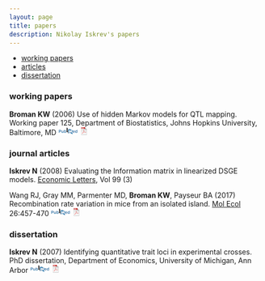 ```yaml
---
layout: page
title: papers
description: Nikolay Iskrev's papers
---
```


<div class="navbar">
    <div class="navbar-inner">
        <ul class="nav">
            <li><a href="#techreports">working papers</a></li>        
            <li><a href="#articles">articles</a></li>
            <li><a href="#thesis">dissertation</a></li>
        </ul>
    </div>
</div>

### <a name="techreports"></a>working papers

<a name="hmm"></a>**Broman KW** (2006) Use of hidden Markov models
for QTL mapping.  Working paper 125, Department of Biostatistics,
Johns Hopkins University, Baltimore, MD
[![Abstract](icons16/pubmed-icon.png)](http://www.bepress.com/jhubiostat/paper125)
[![pdf (94k)](icons16/pdf-icon.png)](http://www.biostat.wisc.edu/~kbroman/publications/hmm.pdf)

### <a name="articles"></a>journal articles

**Iskrev N** (2008) Evaluating the Information matrix in linearized DSGE models. [Economic Letters](https://www.journals.elsevier.com/economics-letters), Vol 99 (3)

Wang RJ, Gray MM, Parmenter MD, **Broman KW**, Payseur
BA (2017) Recombination rate variation in mice from an isolated
island. [Mol Ecol](http://onlinelibrary.wiley.com/journal/10.1111/(ISSN)1365-294X)
26:457-470
[![PubMed](icons16/pubmed-icon.png)](https://www.ncbi.nlm.nih.gov/pubmed/27864900)
[![pdf](icons16/pdf-icon.png)](https://www.biostat.wisc.edu/~kbroman/publications/wang2017.pdf)
<!-- * 146 * -->
<!-- http://doi.org/10.1111/mec.13932 -->


### <a name="thesis"></a>dissertation

**Iskrev N** (2007) Identifying quantitative trait loci in
experimental crosses.  PhD dissertation, Department of Economics,
University of Michigan, Ann Arbor
[![Abstract](icons16/pubmed-icon.png)](http://www.biostat.wisc.edu/~kbroman/publications/thesis_abstract.html)
[![pdf (653k)](icons16/pdf-icon.png)](http://www.biostat.wisc.edu/~kbroman/publications/thesis.pdf)
